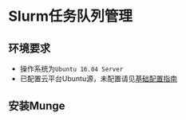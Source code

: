 # Slurm任务队列管理

## 环境要求

- 操作系统为`Ubuntu 16.04 Server`
- 已配置云平台Ubuntu源，未配置请见[基础配置指南](/install/base.md)

## 安装Munge